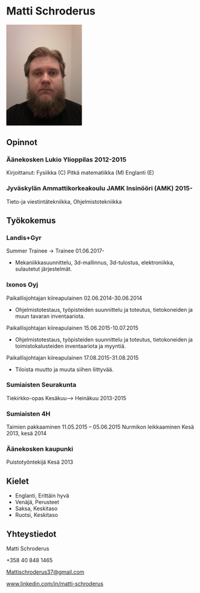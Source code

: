 # Matti Schroderus



<img src="naama.jpg" width="200">

## Opinnot



### Äänekosken Lukio          Ylioppilas          2012-2015      
Kirjoittanut: Fysiikka (C) Pitkä matematiikka (M)  Englanti (E)



### Jyväskylän Ammattikorkeakoulu JAMK          Insinööri (AMK)          2015-      
Tieto-ja viestintätekniikka, Ohjelmistotekniikka



## Työkokemus


### Landis+Gyr

Summer Trainee -> Trainee	01.06.2017-

- Mekaniikkasuunnittelu, 3d-mallinnus, 3d-tulostus, elektroniikka, sulautetut järjestelmät.


### Ixonos Oyj

Paikallisjohtajan  kiireapulainen	02.06.2014-30.06.2014	

- Ohjelmistotestaus, työpisteiden suunnittelu ja toteutus, tietokoneiden ja muun tavaran inventaariota.	


Paikallisjohtajan  kiireapulainen	15.06.2015-10.07.2015

- Ohjelmistotestaus, työpisteiden suunnittelu ja toteutus, tietokoneiden ja toimistokalusteiden inventaariota ja myyntiä.


Paikallisjohtajan  kiireapulainen	17.08.2015-31.08.2015

- Tiloista muutto ja muuta siihen liittyvää.	


### Sumiaisten Seurakunta
Tiekirkko-opas	Kesäkuu–> Heinäkuu  2013-2015

### Sumiaisten 4H
Taimien pakkaaminen	11.05.2015 – 05.06.2015
Nurmikon leikkaaminen	Kesä 2013, kesä 2014

### Äänekosken kaupunki
Puistotyöntekijä Kesä 2013

## Kielet

- Englanti, Erittäin hyvä
- Venäjä, Perusteet
- Saksa, Keskitaso
- Ruotsi, Keskitaso

## Yhteystiedot

Matti Schroderus

+358 40 848 1465

Mattischroderus37@gmail.com

www.linkedin.com/in/matti-schroderus
